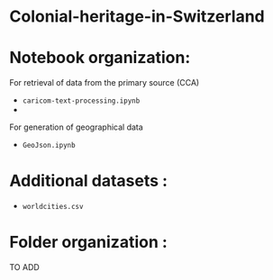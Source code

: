 # Colonial-heritage-in-Switzerland
 
# Notebook organization:

For retrieval of data from the primary source (CCA)
  - `caricom-text-processing.ipynb`
  - 
For generation of geographical data

  - `GeoJson.ipynb`


# Additional datasets : 
 - `worldcities.csv` 

# Folder organization :
TO ADD
